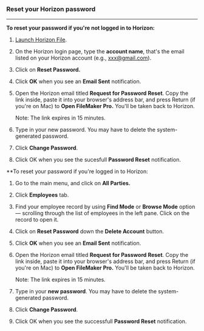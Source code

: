 ### Reset your Horizon password
______________________________

**To reset your password if you're not logged in to Horizon:** 

1. [Launch Horizon File](Launch%20Horizon%20File.md).

 2. On the Horizon login page, type the **account name**, that's the email  listed on your Horizon account (e.g., xxx@gmail.com). 

3. Click on **Reset Password.**

4. Click **OK** when you see an **Email Sent** notification. 

5. Open the Horizon email titled **Request for Password Reset**. Copy the link inside, paste it into your browser's address bar, and press Return (if you're on Mac) to  **Open FileMaker Pro.** You'll be taken back to Horizon.

	Note: The link expires in 15 minutes.

6. Type in your new password. You may have to delete the system-generated password.

7. Click **Change Password**. 

8. Click OK when you see the sucesfull **Password Reset** notification.

**To reset your password if you're logged in to Horizon:

1. Go to the main menu, and click on **All Parties.**

2.  Click **Employees** tab. 

3. Find your employee record by using **Find Mode** or **Browse Mode** option — scrolling through the list of employees in the left pane. Click on the record to open it. 

4. Click on **Reset Password** down the **Delete Account** button.

5. Click **OK** when you see an **Email Sent** notification. 

6. Open the Horizon email titled **Request for Password Reset**. Copy the link inside, paste it into your browser's address bar, and press Return (if you're on Mac) to **Open FileMaker Pro.** You'll be taken back to Horizon.

	Note: The link expires in 15 minutes.

7. Type in your **new password**. You may have to delete the system-generated password. 

8. Click **Change Password**. 

9. Click OK when you see the successfull **Password Reset** notification.
